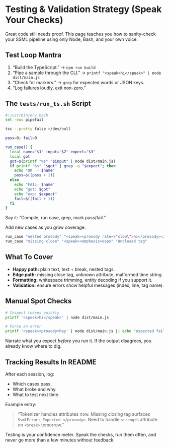 # Testing & Validation Strategy (Speak Your Checks)
Great code still needs proof. This page teaches you how to sanity-check your SSML pipeline using only Node, Bash, and your own voice.

## Test Loop Mantra
1. “Build the TypeScript.” → `npm run build`
2. “Pipe a sample through the CLI.” → `printf "<speak>hi</speak>" | node dist/main.js`
3. “Check for markers.” → `grep` for expected words or JSON keys.
4. “Log failures loudly, exit non-zero.”

## The `tests/run_ts.sh` Script
```bash
#!/usr/bin/env bash
set -euo pipefail

tsc --pretty false >/dev/null

pass=0; fail=0

run_case() {
  local name="$1" input="$2" expect="$3"
  local got
  got=$(printf "%s" "$input" | node dist/main.js)
  if printf "%s" "$got" | grep -q "$expect"; then
    echo "OK  - $name"
    pass=$((pass + 1))
  else
    echo "FAIL- $name"
    echo "got: $got"
    echo "exp: $expect"
    fail=$((fail + 1))
  fi
}
```
Say it: “Compile, run case, grep, mark pass/fail.”

Add new cases as you grow coverage:
```bash
run_case "nested prosody" "<speak><prosody rate=\"slow\">hi</prosody></speak>" "rate"
run_case "missing close" "<speak><emphasis>oops" "Unclosed tag"
```

## What To Cover
- **Happy path:** plain text, text + break, nested tags.
- **Edge path:** missing close tag, unknown attribute, malformed time string.
- **Formatting:** whitespace trimming, entity decoding if you support it.
- **Validation:** ensure errors show helpful messages (index, line, tag name).

## Manual Spot Checks
```bash
# Inspect tokens quickly
printf '<speak>hi</speak>' | node dist/main.js

# Force an error
printf '<speak><prosody>hey' | node dist/main.js || echo "expected failure"
```
Narrate what you expect *before* you run it. If the output disagrees, you already know where to dig.

## Tracking Results In README
After each session, log:
- Which cases pass.
- What broke and why.
- What to test next time.

Example entry:
> “Tokenizer handles attributes now. Missing closing tag surfaces `SsmlError: Expected </prosody>`. Need to handle `strength` attribute on `<break>` tomorrow.”

Testing is your confidence meter. Speak the checks, run them often, and never go more than a few minutes without feedback.
